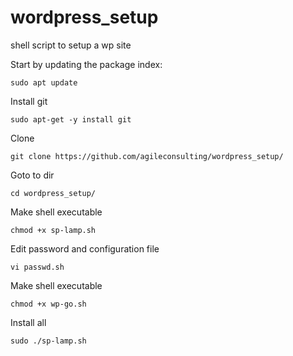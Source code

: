 # wordpress_setup
shell script to setup a wp site

Start by updating the package index:

```
sudo apt update
```

Install git

```
sudo apt-get -y install git
```

Clone
```
git clone https://github.com/agileconsulting/wordpress_setup/
```

Goto to dir

```
cd wordpress_setup/
```


Make shell executable 	
```
chmod +x sp-lamp.sh
``` 

Edit password and configuration file
 ```
vi passwd.sh
```

Make shell executable 	
```
chmod +x wp-go.sh
```

Install all 

```
sudo ./sp-lamp.sh
```


 
